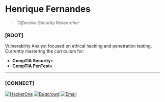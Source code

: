 # Henrique Fernandes
> _Offensive Security Researcher_

### [ROOT]

Vulnerability Analyst focused on ethical hacking and penetration testing. Currently mastering the curriculum for:
* **CompTIA Security+**
* **CompTIA PenTest+**

---

### [CONNECT]

[![HackerOne](https://img.shields.io/badge/HackerOne-darkblue?style=for-the-badge&logo=hackerone)](https://hackerone.com/0xhfernandes)
[![Bugcrowd](https://img.shields.io/badge/Bugcrowd-red?style=for-the-badge&logo=bugcrowd)](https://bugcrowd.com/0xhfernandes)
[![Email](https://img.shields.io/badge/Email-000000?style=for-the-badge&logo=protonmail&logoColor=white)](mailto:0xhfernandes@protonmail.com)
